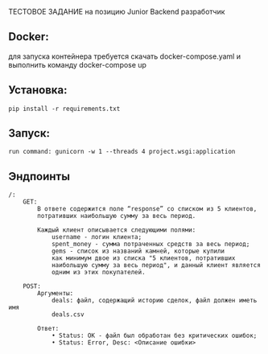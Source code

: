 ТЕСТОВОЕ ЗАДАНИЕ на позицию 
Junior Backend разработчик

## Docker:
   для запуска контейнера требуется скачать docker-compose.yaml
   и выполнить команду docker-compose up
    

## Установка:
    pip install -r requirements.txt

## Запуск:
    run command: gunicorn -w 1 --threads 4 project.wsgi:application

## Эндпоинты
    /:
        GET:
            В ответе содержится поле “response” со списком из 5 клиентов, 
            потративших наибольшую сумму за весь период.

            Каждый клиент описывается следующими полями:
                username - логин клиента;
                spent_money - сумма потраченных средств за весь период;
                gems - список из названий камней, которые купили
                как минимум двое из списка "5 клиентов, потративших
                наибольшую сумму за весь период", и данный клиент является
                одним из этих покупателей.

        POST:
            Аргументы:
                deals: файл, содержащий историю сделок, файл должен иметь имя
                deals.csv

            Ответ:
                • Status: OK - файл был обработан без критических ошибок;
                • Status: Error, Desc: <Описание ошибки>
